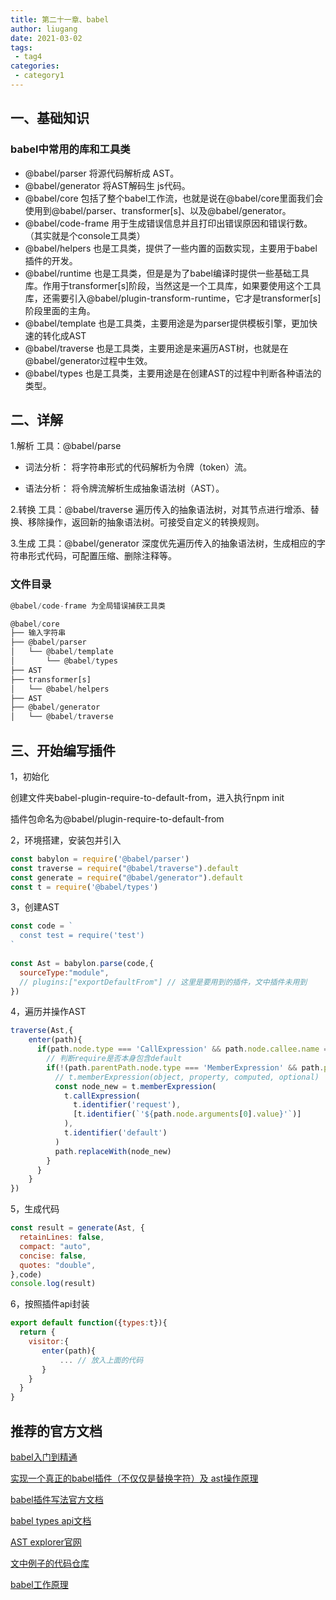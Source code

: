 ```yaml
---
title: 第二十一章、babel
author: liugang
date: 2021-03-02
tags:
 - tag4
categories:
 - category1
---
```


<Boxx  changeTime="5000"/>  

## 一、基础知识

### babel中常用的库和工具类

* @babel/parser 将源代码解析成 AST。
* @babel/generator 将AST解码生 js代码。
* @babel/core 包括了整个babel工作流，也就是说在@babel/core里面我们会使用到@babel/parser、transformer[s]、以及@babel/generator。
* @babel/code-frame 用于生成错误信息并且打印出错误原因和错误行数。（其实就是个console工具类）
* @babel/helpers 也是工具类，提供了一些内置的函数实现，主要用于babel插件的开发。
* @babel/runtime 也是工具类，但是是为了babel编译时提供一些基础工具库。作用于transformer[s]阶段，当然这是一个工具库，如果要使用这个工具库，还需要引入@babel/plugin-transform-runtime，它才是transformer[s]阶段里面的主角。
* @babel/template 也是工具类，主要用途是为parser提供模板引擎，更加快速的转化成AST
* @babel/traverse 也是工具类，主要用途是来遍历AST树，也就是在@babel/generator过程中生效。
* @babel/types 也是工具类，主要用途是在创建AST的过程中判断各种语法的类型。

## 二、详解

1.解析
工具：@babel/parse

- 词法分析：
将字符串形式的代码解析为令牌（token）流。

- 语法分析：
将令牌流解析生成抽象语法树（AST）。

2.转换
工具：@babel/traverse
遍历传入的抽象语法树，对其节点进行增添、替换、移除操作，返回新的抽象语法树。可接受自定义的转换规则。

3.生成
工具：@babel/generator
深度优先遍历传入的抽象语法树，生成相应的字符串形式代码，可配置压缩、删除注释等。

### 文件目录

```javascript
@babel/code-frame 为全局错误捕获工具类

@babel/core
├── 输入字符串
├── @babel/parser
│   └── @babel/template
│       └── @babel/types
├── AST
├── transformer[s]
│   └── @babel/helpers
├── AST
├── @babel/generator
│   └── @babel/traverse
```

## 三、开始编写插件

1，初始化

创建文件夹babel-plugin-require-to-default-from，进入执行npm init

插件包命名为@babel/plugin-require-to-default-from

2，环境搭建，安装包并引入

```javascript
const babylon = require('@babel/parser')
const traverse = require("@babel/traverse").default
const generate = require("@babel/generator").default
const t = require('@babel/types')
```

3，创建AST

```javascript
const code = `
  const test = require('test')
`
 
const Ast = babylon.parse(code,{
  sourceType:"module",
  // plugins:["exportDefaultFrom"] // 这里是要用到的插件，文中插件未用到
})
```

4，遍历并操作AST

```javascript
traverse(Ast,{
    enter(path){
      if(path.node.type === 'CallExpression' && path.node.callee.name == "require"){
        // 判断require是否本身包含default
        if(!(path.parentPath.node.type === 'MemberExpression' && path.parentPath.node.property.name === 'default')){
          // t.memberExpression(object, property, computed, optional)
          const node_new = t.memberExpression(
            t.callExpression(
              t.identifier('request'),
              [t.identifier(`'${path.node.arguments[0].value}'`)]
            ),
            t.identifier('default')
          )
          path.replaceWith(node_new)
        }
      }
    }
})
```

5，生成代码

```javascript
const result = generate(Ast, {
  retainLines: false,
  compact: "auto",
  concise: false,
  quotes: "double",
},code)
console.log(result)
```

6，按照插件api封装

```javascript
export default function({types:t}){
  return {
    visitor:{
       enter(path){
           ... // 放入上面的代码
       }
    }
  }
}
```

## 推荐的官方文档

[babel入门到精通](https://www.jianshu.com/p/9aaa99762a52)

[实现一个真正的babel插件（不仅仅是替换字符）及 ast操作原理](https://zhuanlan.zhihu.com/p/91948992)

[babel插件写法官方文档](https://github.com/jamiebuilds/babel-handbook/blob/master/translations/zh-Hans/plugin-handbook.md)

[babel types api文档](https://www.babeljs.cn/docs/babel-types)

[AST explorer官网](https://astexplorer.net/)

[文中例子的代码仓库](https://github.com/dianluyuanli-wp/myBabel)

[babel工作原理](https://www.jianshu.com/p/6cce3fd70851)

